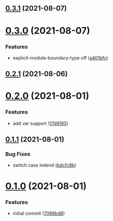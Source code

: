 ## [0.3.1](https://github.com/GiovanniCardamone/eslintc/compare/v0.3.0...v0.3.1) (2021-08-07)



# [0.3.0](https://github.com/GiovanniCardamone/eslintc/compare/v0.2.1...v0.3.0) (2021-08-07)


### Features

* explicit-module-boundary-type off ([a401bfc](https://github.com/GiovanniCardamone/eslintc/commit/a401bfc37ca162cb3504a1d08394f549726fc47e))



## [0.2.1](https://github.com/GiovanniCardamone/eslintc/compare/v0.2.0...v0.2.1) (2021-08-06)



# [0.2.0](https://github.com/GiovanniCardamone/eslintc/compare/v0.1.1...v0.2.0) (2021-08-01)


### Features

* add var support ([17d9165](https://github.com/GiovanniCardamone/eslintc/commit/17d916533a0d2ed0009c0532860f7d91019c5382))



## [0.1.1](https://github.com/GiovanniCardamone/eslintc/compare/v0.1.0...v0.1.1) (2021-08-01)


### Bug Fixes

* switch case indend ([bdcfc8b](https://github.com/GiovanniCardamone/eslintc/commit/bdcfc8b691361c9ea86d760d216acc607a47bb86))



# [0.1.0](https://github.com/GiovanniCardamone/eslintc/compare/7096bd84bd20be8d8dbd5925f154ee03accfe01a...v0.1.0) (2021-08-01)


### Features

* initial commit ([7096bd8](https://github.com/GiovanniCardamone/eslintc/commit/7096bd84bd20be8d8dbd5925f154ee03accfe01a))



